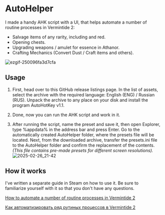 # AutoHelper
I made a handy AHK script with a UI, that helps automate a number of routine processes in Vermintide 2:

- Salvage items of any rarity, including and red.
- Opening chests.
- Upgrading weapons / amulet for essence in Athanor.
- Crafting Mechanics (Convert Dust / Craft items and others).

![ezgif-250096fa3d7cfa](https://github.com/user-attachments/assets/eaaae441-8d9e-4e0f-915d-f6b94379fc34)
## Usage
1) First, head over to this GitHub release listings page.
In the list of assets, select the archive with the required language: English (ENG) / Russian (RUS).
Unpack the archive to any place on your disk and install the program AutoHotKey v1.1.

2) Done, now you can run the AHK script and work in it.

3) After running the script, name the preset and save it, then open Explorer, type %appdata% in the address bar and press Enter. 
Go to the automatically created AutoHelper folder, where the presets file will be located. Next, from the downloaded archive, transfer the presets.ini file to the AutoHelper folder and confirm the replacement of the contents. _(This file contains pre-made presets for different screen resolutions)._
![2025-02-26_21-42](https://github.com/user-attachments/assets/38d8055c-c3f2-451c-a515-b921ebecad1d)
## How it works
I've written a separate guide in Steam on how to use it. Be sure to familiarize yourself with it so that you don't have any questions.

[How to automate a number of routine processes in Vermintide 2](https://steamcommunity.com/sharedfiles/filedetails/?id=3434786311)

[Как автоматизировать ряд рутиных процессов в Vermintide 2](https://steamcommunity.com/sharedfiles/filedetails/?id=3385048068)
